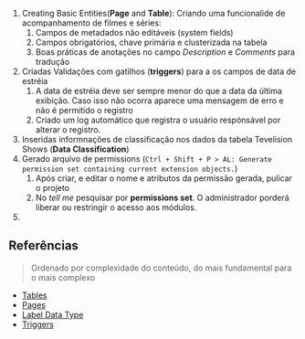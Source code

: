 1.  Creating Basic Entities(**Page** and **Table**): Criando uma funcionalide de acompanhamento de filmes e séries: 
    1.  Campos de metadados não editáveis (system fields)
    2.  Campos obrigatórios, chave primária e clusterizada na tabela
    3.  Boas práticas de anotações no campo _Description_ e _Comments_ para tradução
2.  Criadas Validações com gatilhos (**triggers**) para a os campos de data de estréia
    1.  A data de estréia deve ser sempre menor do que a data da última exibição. Caso isso não ocorra aparece uma mensagem de erro e não é permitido o registro
    2.  Criado um log automático que registra o usuário respónsável por alterar o registro.
3.  Inseridas informnações de classificação nos dados da tabela Tevelision Shows (**Data Classification**)
4.  Gerado arquivo de permissions (`Ctrl + Shift + P > AL: Generate permission set containing current extension objects.`)
    1.  Após criar, e editar o nome e atributos da permissão gerada, pulicar o projeto
    2.  No *tell me* pesquisar por **permissions set**. O administrador porderá liberar ou restringir o acesso aos módulos.
5.  


## Referências

>Ordenado por complexidade do conteúdo, do mais fundamental para o mais complexo
>

- [Tables](https://docs.microsoft.com/en-us/dynamics365/business-central/dev-itpro/developer/devenv-tables-overview)
- [Pages](https://docs.microsoft.com/en-us/dynamics365/business-central/dev-itpro/developer/devenv-pages-overview)
- [Label Data Type](https://learn.microsoft.com/en-us/dynamics365/business-central/dev-itpro/developer/methods-auto/label/label-data-type)
- [Triggers](https://docs.microsoft.com/en-us/dynamics365/business-central/dev-itpro/developer/triggers/devenv-triggers)